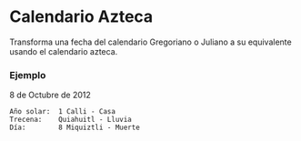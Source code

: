 # Calendario Azteca

Transforma una fecha del calendario Gregoriano o Juliano a su equivalente usando el calendario azteca.

### Ejemplo

8 de Octubre de 2012

```
Año solar:	1 Calli - Casa
Trecena:	Quiahuitl - Lluvia
Día:		8 Miquiztli - Muerte
```
